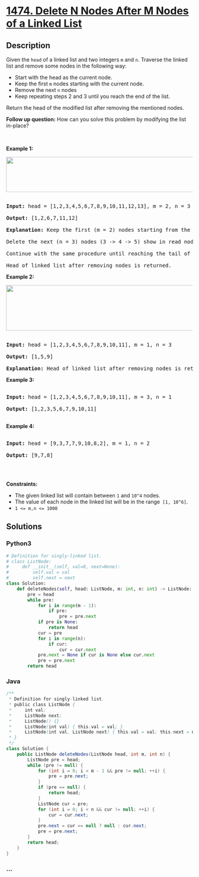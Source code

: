 # [1474. Delete N Nodes After M Nodes of a Linked List](https://leetcode.com/problems/delete-n-nodes-after-m-nodes-of-a-linked-list)



## Description

<p>Given the&nbsp;<code>head</code>&nbsp;of a linked list and two integers <code>m</code> and <code>n</code>. Traverse the linked list and remove some nodes&nbsp;in the following way:</p>

<ul>
	<li>Start with the head as the current node.</li>
	<li>Keep the first <code>m</code> nodes starting with the current node.</li>
	<li>Remove the next <code>n</code> nodes</li>
	<li>Keep repeating steps 2 and 3 until you reach the end of the list.</li>
</ul>

<p>Return the head of the modified list after removing the mentioned nodes.</p>

<p><strong>Follow up question:</strong> How can you solve this problem by modifying the list in-place?</p>

<p>&nbsp;</p>

<p><strong>Example 1:</strong></p>

<p><strong><img alt="" src="https://cdn.jsdelivr.net/gh/yanglr/leetcode-ac@master/assets/1400-1499/1474.Delete%20N%20Nodes%20After%20M%20Nodes%20of%20a%20Linked%20List/images/sample_1_1848.png" style="width: 620px; height: 95px;" /></strong></p>

<pre>

<strong>Input:</strong> head = [1,2,3,4,5,6,7,8,9,10,11,12,13], m = 2, n = 3

<strong>Output:</strong> [1,2,6,7,11,12]

<strong>Explanation: </strong>Keep the first (m = 2) nodes starting from the head of the linked List  (1 -&gt;2) show in black nodes.

Delete the next (n = 3) nodes (3 -&gt; 4 -&gt; 5) show in read nodes.

Continue with the same procedure until reaching the tail of the Linked List.

Head of linked list after removing nodes is returned.</pre>

<p><strong>Example 2:</strong></p>

<p><strong><img alt="" src="https://cdn.jsdelivr.net/gh/yanglr/leetcode-ac@master/assets/1400-1499/1474.Delete%20N%20Nodes%20After%20M%20Nodes%20of%20a%20Linked%20List/images/sample_2_1848.png" style="width: 620px; height: 123px;" /></strong></p>

<pre>

<strong>Input:</strong> head = [1,2,3,4,5,6,7,8,9,10,11], m = 1, n = 3

<strong>Output:</strong> [1,5,9]

<strong>Explanation:</strong> Head of linked list after removing nodes is returned.</pre>

<p><strong>Example 3:</strong></p>

<pre>

<strong>Input:</strong> head = [1,2,3,4,5,6,7,8,9,10,11], m = 3, n = 1

<strong>Output:</strong> [1,2,3,5,6,7,9,10,11]

</pre>

<p><strong>Example 4:</strong></p>

<pre>

<strong>Input:</strong> head = [9,3,7,7,9,10,8,2], m = 1, n = 2

<strong>Output:</strong> [9,7,8]

</pre>

<p>&nbsp;</p>

<p><strong>Constraints:</strong></p>

<ul>
	<li>The given linked list will contain between&nbsp;<code>1</code>&nbsp;and&nbsp;<code>10^4</code>&nbsp;nodes.</li>
	<li>The value of each node in the linked list will be in the range<code>&nbsp;[1, 10^6]</code>.</li>
	<li><code>1 &lt;= m,n &lt;=&nbsp;1000</code></li>
</ul>

## Solutions

<!-- tabs:start -->

### **Python3**

```python
# Definition for singly-linked list.
# class ListNode:
#     def __init__(self, val=0, next=None):
#         self.val = val
#         self.next = next
class Solution:
    def deleteNodes(self, head: ListNode, m: int, n: int) -> ListNode:
        pre = head
        while pre:
            for i in range(m - 1):
                if pre:
                    pre = pre.next
            if pre is None:
                return head
            cur = pre
            for i in range(n):
                if cur:
                    cur = cur.next
            pre.next = None if cur is None else cur.next
            pre = pre.next
        return head
```

### **Java**

```java
/**
 * Definition for singly-linked list.
 * public class ListNode {
 *     int val;
 *     ListNode next;
 *     ListNode() {}
 *     ListNode(int val) { this.val = val; }
 *     ListNode(int val, ListNode next) { this.val = val; this.next = next; }
 * }
 */
class Solution {
    public ListNode deleteNodes(ListNode head, int m, int n) {
        ListNode pre = head;
        while (pre != null) {
            for (int i = 0; i < m - 1 && pre != null; ++i) {
                pre = pre.next;
            }
            if (pre == null) {
                return head;
            }
            ListNode cur = pre;
            for (int i = 0; i < n && cur != null; ++i) {
                cur = cur.next;
            }
            pre.next = cur == null ? null : cur.next;
            pre = pre.next;
        }
        return head;
    }
}
```

### **...**

```

```

<!-- tabs:end -->
